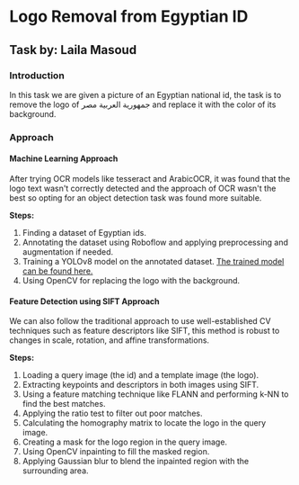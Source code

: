 # Logo Removal from Egyptian ID

## Task by: Laila Masoud

### Introduction
In this task we are given a picture of an Egyptian national id, the task is to remove the logo of جمهورية العربية مصر and replace it with the color of its background.

### Approach
#### Machine Learning Approach
After trying OCR models like tesseract and ArabicOCR, it was found that the logo text wasn't correctly detected and the approach of OCR wasn't the best so opting for an object detection task was found more suitable.

**Steps:**
1. Finding a dataset of Egyptian ids.
2. Annotating the dataset using Roboflow and applying preprocessing and augmentation if needed.
3. Training a YOLOv8 model on the annotated dataset. [The trained model can be found here.](https://drive.google.com/file/d/1umXnJIPCR6dOy6ERogtlfrZko2aq6xea/view?usp=sharing)
4. Using OpenCV for replacing the logo with the background.

#### Feature Detection using SIFT Approach
We can also follow the traditional approach to use well-established CV techniques such as feature descriptors like SIFT, this method is robust to changes in scale, rotation, and affine transformations.

**Steps:**
1. Loading a query image (the id) and a template image (the logo).
2. Extracting keypoints and descriptors in both images using SIFT.
3. Using a feature matching technique like FLANN and performing k-NN to find the best matches.
4. Applying the ratio test to filter out poor matches.
5. Calculating the homography matrix to locate the logo in the query image.
6. Creating a mask for the logo region in the query image.
7. Using OpenCV inpainting to fill the masked region.
8. Applying Gaussian blur to blend the inpainted region with the surrounding area.
